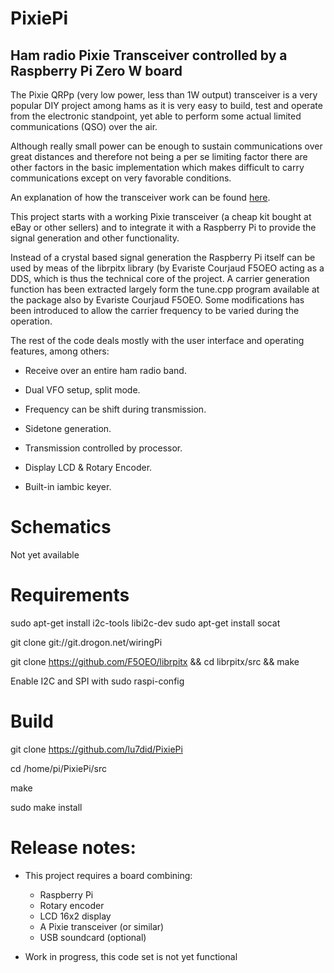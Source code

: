 # PixiePi

## Ham radio Pixie Transceiver controlled by a Raspberry Pi Zero W board

The Pixie QRPp (very low power, less than 1W output) transceiver is a very popular DIY project among hams as it is
very easy to build, test and operate from the electronic standpoint, yet able to perform some actual limited communications
(QSO) over the air.

Although really small power can be enough to sustain communications over great distances and therefore not being a per se
limiting factor there are other factors in the basic implementation which makes difficult to carry communications except
on very favorable conditions.

An explanation of how the transceiver work can be found [here](http://w1sye.org/wp-content/uploads/2017/01/NCRC_PixieOperation.pdf).

This project starts with a working Pixie transceiver (a cheap kit bought at eBay or other sellers) and to integrate it with
a Raspberry Pi to provide the signal generation and other functionality.

Instead of a crystal based signal generation the Raspberry Pi itself can be used by meas of the librpitx library (by Evariste Courjaud F5OEO
acting as a DDS, which is thus the technical core of the project. A carrier generation function has been extracted largely form the tune.cpp program
available at the package also by Evariste Courjaud F5OEO. Some modifications has been introduced to allow the carrier frequency to be varied during the 
operation.

The rest of the code deals mostly with the user interface and operating features, among others:

* Receive over an entire ham radio band.

* Dual VFO setup, split mode.

* Frequency can be shift during transmission.

* Sidetone generation.

* Transmission controlled by processor.

* Display LCD & Rotary Encoder.

* Built-in iambic keyer.

# Schematics

  Not yet available

# Requirements

   sudo apt-get install i2c-tools libi2c-dev
   sudo apt-get install socat

   git clone git://git.drogon.net/wiringPi

   git clone https://github.com/F5OEO/librpitx && cd librpitx/src && make 

   Enable I2C and SPI with sudo raspi-config

# Build

   git clone https://github.com/lu7did/PixiePi

   cd /home/pi/PixiePi/src

   make

   sudo make install
 

# Release notes:

  * This project requires a board combining:

     - Raspberry Pi
     - Rotary encoder
     - LCD 16x2 display
     - A Pixie transceiver (or similar)
     - USB soundcard (optional)
 
 * Work in progress, this code set is not yet functional
